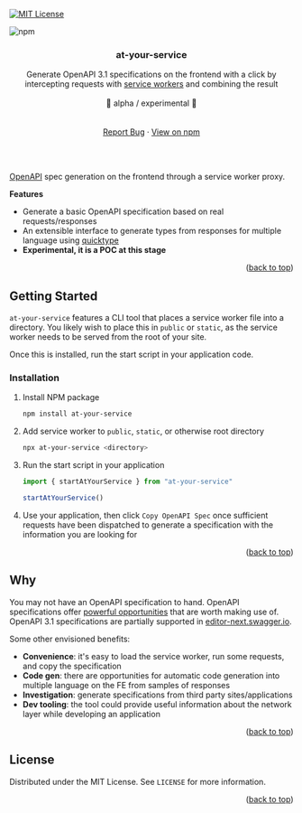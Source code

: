 <!-- Improved compatibility of back to top link: See: https://github.com/othneildrew/Best-README-Template/pull/73 -->

<a name="readme-top"></a>

[![MIT License][license-shield]][license-url]

<img alt="npm" src="https://img.shields.io/npm/v/at-your-service">

<!-- PROJECT LOGO -->
<br />
<div align="center">
  <!-- <a href="https://github.com/AndrewWalsh/at-your-service">
    <img src="resources/logo.svg" alt="Logo">
  </a> -->

<h3 align="center">at-your-service</h3>

  <p align="center">
    Generate OpenAPI 3.1 specifications on the frontend with a click by intercepting requests with <a href="https://developer.mozilla.org/en-US/docs/Web/API/Service_Worker_API">service workers</a> and combining the result
    <br />
    <br />
    👷 alpha / experimental 👷
    <br />
    <br />
    <br />
    <a href="https://github.com/AndrewWalsh/at-your-service/issues">Report Bug</a>
    ·
    <a href="https://www.npmjs.com/package/at-your-service">View on npm</a>
  </p>
</div>

<br />
<br />

<!-- ABOUT THE PROJECT -->

[OpenAPI](https://www.openapis.org/) spec generation on the frontend through a service worker proxy.

**Features**

- Generate a basic OpenAPI specification based on real requests/responses
- An extensible interface to generate types from responses for multiple language using [quicktype](https://github.com/quicktype/quicktype)
- **Experimental, it is a POC at this stage**

<p align="right">(<a href="#readme-top">back to top</a>)</p>

<!-- GETTING STARTED -->

## Getting Started

`at-your-service` features a CLI tool that places a service worker file into a directory. You likely wish to place this in `public` or `static`, as the service worker needs to be served from the root of your site.

Once this is installed, run the start script in your application code.

### Installation

1. Install NPM package
   ```sh
   npm install at-your-service
   ```
2. Add service worker to `public`, `static`, or otherwise root directory
   ```sh
   npx at-your-service <directory>
   ```
3. Run the start script in your application

   ```ts
   import { startAtYourService } from "at-your-service"
   
   startAtYourService()
   ```
4. Use your application, then click `Copy OpenAPI Spec` once sufficient requests have been dispatched to generate a specification with the information you are looking for

<p align="right">(<a href="#readme-top">back to top</a>)</p>

<!-- WHY -->

## Why

You may not have an OpenAPI specification to hand. OpenAPI specifications offer [powerful opportunities](https://openapi.tools/) that are worth making use of. OpenAPI 3.1 specifications are partially supported in [editor-next.swagger.io](https://editor-next.swagger.io/).

Some other envisioned benefits:

- **Convenience**: it's easy to load the service worker, run some requests, and copy the specification
- **Code gen**: there are opportunities for automatic code generation into multiple language on the FE from samples of responses
- **Investigation**: generate specifications from third party sites/applications
- **Dev tooling**: the tool could provide useful information about the network layer while developing an application

<p align="right">(<a href="#readme-top">back to top</a>)</p>

<!-- LICENSE -->

## License

Distributed under the MIT License. See `LICENSE` for more information.

<p align="right">(<a href="#readme-top">back to top</a>)</p>

<!-- MARKDOWN LINKS & IMAGES -->
<!-- https://www.markdownguide.org/basic-syntax/#reference-style-links -->

[contributors-shield]: https://img.shields.io/github/contributors/AndrewWalsh/at-your-service.svg?style=for-the-badge
[contributors-url]: https://github.com/AndrewWalsh/at-your-service/graphs/contributors
[forks-shield]: https://img.shields.io/github/forks/AndrewWalsh/at-your-service.svg?style=for-the-badge
[forks-url]: https://github.com/AndrewWalsh/at-your-service/network/members
[stars-shield]: https://img.shields.io/github/stars/AndrewWalsh/at-your-service.svg?style=for-the-badge
[stars-url]: https://github.com/AndrewWalsh/at-your-service/stargazers
[issues-shield]: https://img.shields.io/github/issues/AndrewWalsh/at-your-service.svg?style=for-the-badge
[issues-url]: https://github.com/AndrewWalsh/at-your-service/issues
[license-shield]: https://img.shields.io/github/license/AndrewWalsh/at-your-service.svg?style=for-the-badge
[license-url]: https://github.com/AndrewWalsh/at-your-service/blob/master/LICENSE
